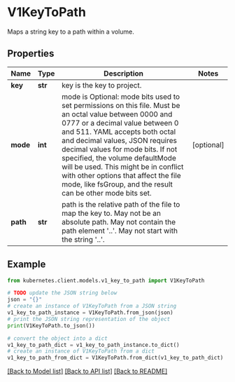 # V1KeyToPath

Maps a string key to a path within a volume.

## Properties

Name | Type | Description | Notes
------------ | ------------- | ------------- | -------------
**key** | **str** | key is the key to project. | 
**mode** | **int** | mode is Optional: mode bits used to set permissions on this file. Must be an octal value between 0000 and 0777 or a decimal value between 0 and 511. YAML accepts both octal and decimal values, JSON requires decimal values for mode bits. If not specified, the volume defaultMode will be used. This might be in conflict with other options that affect the file mode, like fsGroup, and the result can be other mode bits set. | [optional] 
**path** | **str** | path is the relative path of the file to map the key to. May not be an absolute path. May not contain the path element &#39;..&#39;. May not start with the string &#39;..&#39;. | 

## Example

```python
from kubernetes.client.models.v1_key_to_path import V1KeyToPath

# TODO update the JSON string below
json = "{}"
# create an instance of V1KeyToPath from a JSON string
v1_key_to_path_instance = V1KeyToPath.from_json(json)
# print the JSON string representation of the object
print(V1KeyToPath.to_json())

# convert the object into a dict
v1_key_to_path_dict = v1_key_to_path_instance.to_dict()
# create an instance of V1KeyToPath from a dict
v1_key_to_path_from_dict = V1KeyToPath.from_dict(v1_key_to_path_dict)
```
[[Back to Model list]](../README.md#documentation-for-models) [[Back to API list]](../README.md#documentation-for-api-endpoints) [[Back to README]](../README.md)


